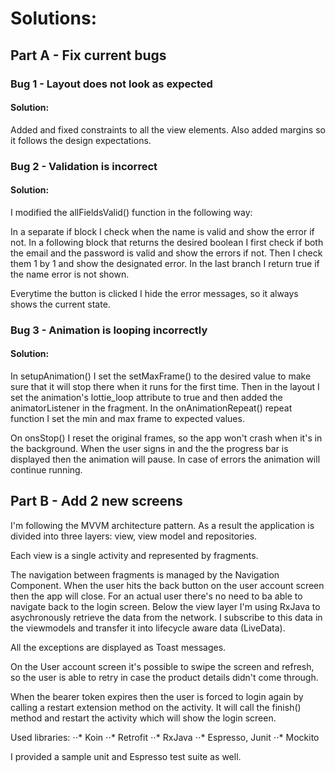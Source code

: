 # Solutions:
## Part A - Fix current bugs
### Bug 1 - Layout does not look as expected
#### Solution: 
Added and fixed constraints to all the view elements. Also added margins so it follows the design expectations.

### Bug 2 - Validation is incorrect
#### Solution:
I modified the allFieldsValid() function in the following way:

In a separate if block I check when the name is valid and show the error if not. In a following block that returns the desired boolean I first check if both the email and the password is valid and show the errors if not. Then I check them 1 by 1 and show the designated error. In the last branch I return true if the name error is not shown.


Everytime the button is clicked I hide the error messages, so it always shows the current state.

### Bug 3 - Animation is looping incorrectly
#### Solution:
In setupAnimation() I set the setMaxFrame() to the desired value to make sure that it will stop there when it runs for the first time.
Then in the layout I set the animation's lottie_loop attribute to true and then added the animatorListener in the fragment. In the onAnimationRepeat() repeat function I set the min and max frame to expected values.


On onsStop() I reset the original frames, so the app won't crash when it's in the background.
When the user signs in and the the progress bar is displayed then the animation will pause. In case of errors the animation will continue running.

## Part B - Add 2 new screens
I'm following the MVVM architecture pattern. As a result the application is divided into three layers: view, view model and repositories.

Each view is a single activity and represented by fragments.

The navigation between fragments is managed by the Navigation Component. When the user hits the back button on the user account screen then the app will close. For an actual user there's no need to ba able to navigate back to the login screen.
Below the view layer I'm using RxJava to asychronously retrieve the data from the network. I subscribe to this data in the viewmodels and transfer it into lifecycle aware data (LiveData).

All the exceptions are displayed as Toast messages.

On the User account screen it's possible to swipe the screen and refresh, so the user is able to retry in case the product details didn't come through.

When the bearer token expires then the user is forced to login again by calling a restart extension method on the activity. It will call the finish() method and restart the activity which will show the login screen.


Used libraries:
⋅⋅* Koin
⋅⋅* Retrofit
⋅⋅* RxJava
⋅⋅* Espresso, Junit
⋅⋅* Mockito


I provided a sample unit and Espresso test suite as well.

